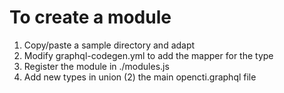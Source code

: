 # To create a module

1. Copy/paste a sample directory and adapt
2. Modify graphql-codegen.yml to add the mapper for the type
3. Register the module in ./modules.js
4. Add new types in union (2) the main opencti.graphql file
